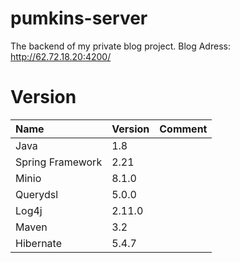 # pumkins-server
  The backend of my private blog project.
  Blog Adress: http://62.72.18.20:4200/

  
# Version
| Name             | Version | Comment |
| :--------------- | ------- | ------- |
| Java             | 1.8     |         |
| Spring Framework | 2.21    |         |
| Minio            | 8.1.0   |         |
| Querydsl         | 5.0.0   |         |
| Log4j            | 2.11.0  |         |
| Maven            | 3.2     |         |
| Hibernate        | 5.4.7   |         |


